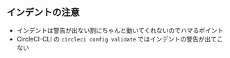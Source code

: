 ## インデントの注意

- インデントは警告が出ない割にちゃんと動いてくれないのでハマるポイント
- CircleCI-CLI の `circleci config validate` ではインデントの警告が出てこない
